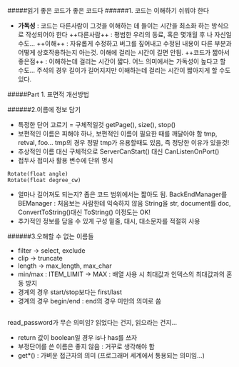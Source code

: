 #####읽기 좋은 코드가 좋은 코드다
######1. 코드는 이해하기 쉬워야 한다
- **가독성** : 코드는 다른사람이 그것을 이해하는 데 들이는 시간을 최소화 하는 방식으로 작성되어야 한다
++다른사람++ : 평범한 우리의 동료, 혹은 몇개월 후 나 자신일수도...
++이해++ : 자유롭게 수정하고 버그를 짚어내고 수정된 내용이 다른 부분과 어떻게 상호작용하는지 아는것. 이해에 걸리는 시간이 길면 안됨.
++코드가 짧아서 좋은점++ : 이해하는데 걸리는 시간이 짧다. 어느 의미에서는 가독성이 높다고 할 수도... 주석의 경우 길이가 길어지지만 이해하는데 걸리는 시간이 짧아지게 할 수도 있다.

#####Part 1. 표면적 개선방법

######2.이름에 정보 담기
* 특정한 단어 고르기 = 구체적일것
getPage(), size(), stop()
* 보편적인 이름은 피해야 하나, 보편적인 이름이 필요한 때를 깨달아야 함
tmp, retval, foo... tmp의 경우 정말 tmp가 유용할때도 있음, 즉 정당한 이유가 있을것!
* 추상적인 이름 대신 구체적으로
ServerCanStart() 대신 CanListenOnPort()
* 접두사 접미사 활용
변수에 단위 명시
```
Rotate(float angle)
Rotate(float degree_cw)
```
* 얼마나 길어져도 되는지?
좁은 코드 범위에서는 짧아도 됨.
BackEndManager를 BEManager : 처음보는 사람한테 익숙하지 않음
String을 str, document를 doc, ConvertToString()대신 ToString() 이정도는 OK!
* 추가적인 정보를 담을 수 있게 구성
밑줄, 대시, 대소문자를 적절히 사용

######3.오해할 수 없는 이름들
* filter -> select, exclude
* clip -> truncate
* length -> max_length, max_char
* min/max : ITEM_LIMIT -> MAX : 배열 사용 시 최대값과 인덱스의 최대값과의 혼동 방지
* 경계의 경우 start/stop보다는 first/last
* 경계의 경우 begin/end : end의 경우 미만의 의미로 씀
```bool read_password = TRUE;
```
read_password가 무슨 의미임? 읽었다는 건지, 읽으라는 건지...
* return 값이 boolean일 경우 is나 has를 쓰자
* 부정단어를 쓴 이름은 좋지 않음 : 거꾸로 생각해야 함
* get*() : 가벼운 접근자의 의미 (프로그래머 세계에서 통용되는 의미임...)